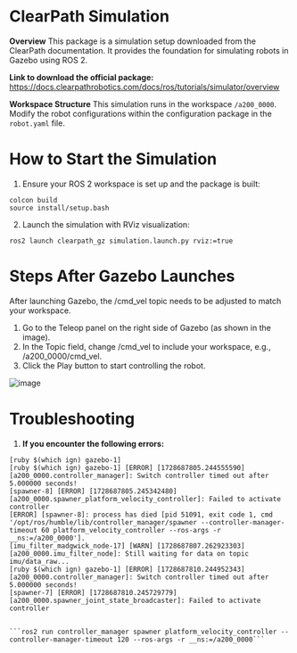 # ClearPath Simulation
**Overview** This package is a simulation setup downloaded from the ClearPath documentation. It provides the foundation for simulating robots in Gazebo using ROS 2.

**Link to download the official package:** https://docs.clearpathrobotics.com/docs/ros/tutorials/simulator/overview

**Workspace Structure** This simulation runs in the workspace ```/a200_0000```. Modify the robot configurations within the configuration package in the ```robot.yaml``` file.


# How to Start the Simulation

1. Ensure your ROS 2 workspace is set up and the package is built:

```
colcon build
source install/setup.bash
```

2. Launch the simulation with RViz visualization:


```ros2 launch clearpath_gz simulation.launch.py rviz:=true```


# Steps After Gazebo Launches

After launching Gazebo, the /cmd_vel topic needs to be adjusted to match your workspace.

1. Go to the Teleop panel on the right side of Gazebo (as shown in the image).
2. In the Topic field, change /cmd_vel to include your workspace, e.g., /a200_0000/cmd_vel.
3. Click the Play button to start controlling the robot.

![image](https://github.com/user-attachments/assets/5d6d91f9-fdd7-4c53-a0c8-d99ad5070e96)


# Troubleshooting

1. **If you encounter the following errors:**

```
[ruby $(which ign) gazebo-1] 
[ruby $(which ign) gazebo-1] [ERROR] [1728687805.244555590] [a200_0000.controller_manager]: Switch controller timed out after 5.000000 seconds!
[spawner-8] [ERROR] [1728687805.245342480] [a200_0000.spawner_platform_velocity_controller]: Failed to activate controller
[ERROR] [spawner-8]: process has died [pid 51091, exit code 1, cmd '/opt/ros/humble/lib/controller_manager/spawner --controller-manager-timeout 60 platform_velocity_controller --ros-args -r __ns:=/a200_0000'].
[imu_filter_madgwick_node-17] [WARN] [1728687807.262923303] [a200_0000.imu_filter_node]: Still waiting for data on topic imu/data_raw...
[ruby $(which ign) gazebo-1] [ERROR] [1728687810.244952343] [a200_0000.controller_manager]: Switch controller timed out after 5.000000 seconds!
[spawner-7] [ERROR] [1728687810.245729779] [a200_0000.spawner_joint_state_broadcaster]: Failed to activate controller


```ros2 run controller_manager spawner platform_velocity_controller --controller-manager-timeout 120 --ros-args -r __ns:=/a200_0000```


